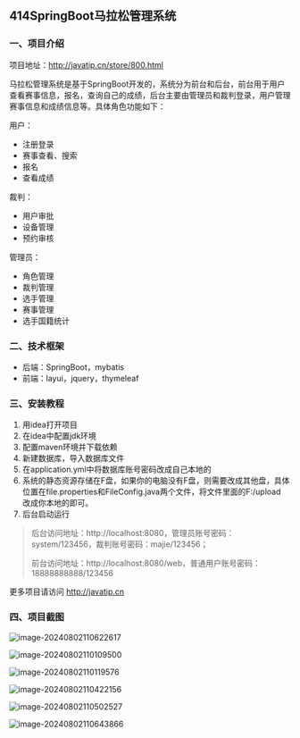 ## 414SpringBoot马拉松管理系统

### 一、项目介绍

项目地址：http://javatip.cn/store/800.html

马拉松管理系统是基于SpringBoot开发的，系统分为前台和后台，前台用于用户查看赛事信息，报名，查询自己的成绩，后台主要由管理员和裁判登录，用户管理赛事信息和成绩信息等。具体角色功能如下：

用户：

- 注册登录
- 赛事查看、搜索
- 报名
- 查看成绩

裁判：

- 用户审批
- 设备管理
- 预约审核

管理员：

- 角色管理
- 裁判管理
- 选手管理
- 赛事管理
- 选手国籍统计

### 二、技术框架

- 后端：SpringBoot，mybatis
- 前端：layui，jquery，thymeleaf

### 三、安装教程

1. 用idea打开项目
2. 在idea中配置jdk环境
3. 配置maven环境并下载依赖
4. 新建数据库，导入数据库文件
5. 在application.yml中将数据库账号密码改成自己本地的
6. 系统的静态资源存储在F盘，如果你的电脑没有F盘，则需要改成其他盘，具体位置在file.properties和FileConfig.java两个文件，将文件里面的F:/upload 改成你本地的即可。
7. 后台启动运行

>后台访问地址：http://localhost:8080，管理员账号密码：system/123456，裁判账号密码：majie/123456；
>
>前台访问地址：http://localhost:8080/web，普通用户账号密码：18888888888/123456


更多项目请访问 http://javatip.cn

### 四、项目截图

![image-20240802110622617](http://image.javatip.cn/bysj/20240802110623.png)

![image-20240802110109500](http://image.javatip.cn/bysj/20240802110109.png)

![image-20240802110119576](http://image.javatip.cn/bysj/20240802110119.png)

![image-20240802110422156](http://image.javatip.cn/bysj/20240802110422.png)

![image-20240802110502527](http://image.javatip.cn/bysj/20240802110502.png)

![image-20240802110643866](http://image.javatip.cn/bysj/20240802110643.png)
